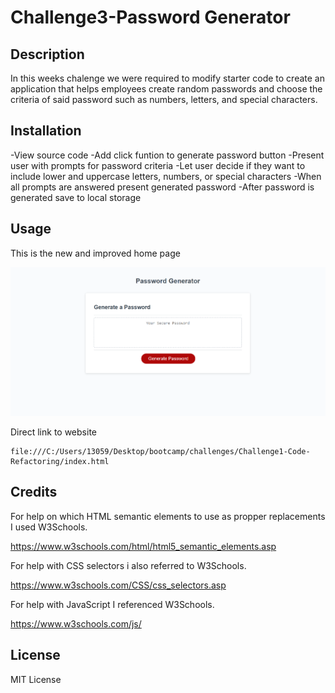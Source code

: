 # Challenge3-Password Generator


## Description

In this weeks chalenge we were required to modify starter code to create an application that helps employees create random passwords and choose the criteria of said password such as numbers, letters, and special characters.

## Installation

-View source code
-Add click funtion to generate password button
-Present user with prompts for password criteria
-Let user decide if they want to include lower and uppercase letters, numbers, or special characters
-When all prompts are answered present generated password
-After password is generated save to local storage


## Usage

This is the new and improved home page

<img src="./assets/images/code generator.png">

Direct link to website

    file:///C:/Users/13059/Desktop/bootcamp/challenges/Challenge1-Code-Refactoring/index.html

## Credits

For help on which HTML semantic elements to use as propper replacements I used W3Schools.

https://www.w3schools.com/html/html5_semantic_elements.asp

For help with CSS selectors i also referred to W3Schools.

https://www.w3schools.com/CSS/css_selectors.asp

For help with JavaScript I referenced W3Schools.

https://www.w3schools.com/js/

## License

MIT License

